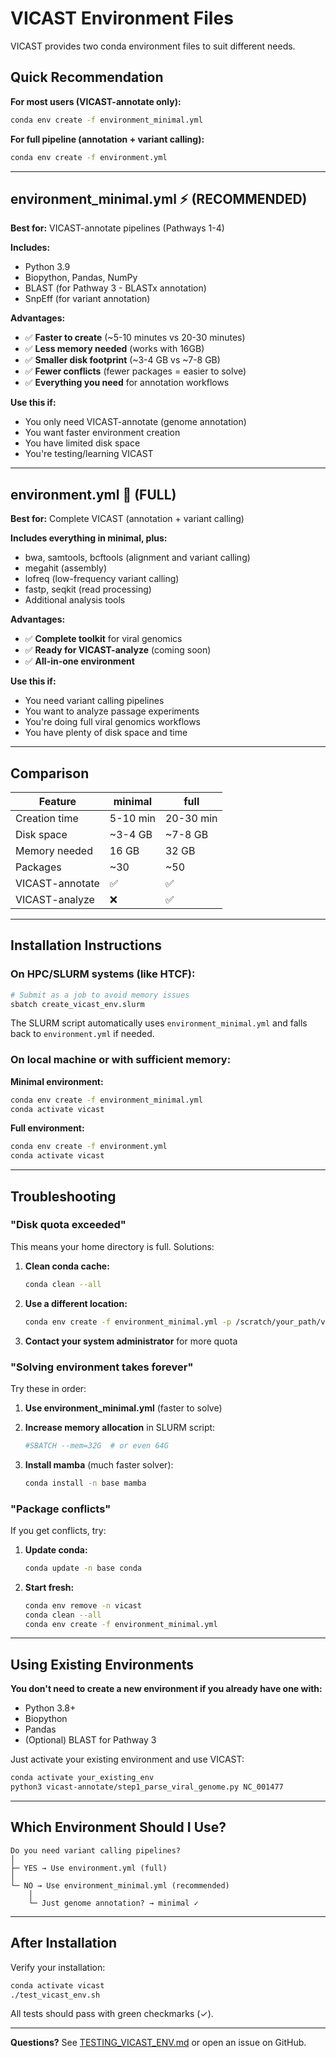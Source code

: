 # VICAST Environment Files

VICAST provides two conda environment files to suit different needs.

## Quick Recommendation

**For most users (VICAST-annotate only):**
```bash
conda env create -f environment_minimal.yml
```

**For full pipeline (annotation + variant calling):**
```bash
conda env create -f environment.yml
```

---

## environment_minimal.yml ⚡ (RECOMMENDED)

**Best for:** VICAST-annotate pipelines (Pathways 1-4)

**Includes:**
- Python 3.9
- Biopython, Pandas, NumPy
- BLAST (for Pathway 3 - BLASTx annotation)
- SnpEff (for variant annotation)

**Advantages:**
- ✅ **Faster to create** (~5-10 minutes vs 20-30 minutes)
- ✅ **Less memory needed** (works with 16GB)
- ✅ **Smaller disk footprint** (~3-4 GB vs ~7-8 GB)
- ✅ **Fewer conflicts** (fewer packages = easier to solve)
- ✅ **Everything you need** for annotation workflows

**Use this if:**
- You only need VICAST-annotate (genome annotation)
- You want faster environment creation
- You have limited disk space
- You're testing/learning VICAST

---

## environment.yml 🔬 (FULL)

**Best for:** Complete VICAST (annotation + variant calling)

**Includes everything in minimal, plus:**
- bwa, samtools, bcftools (alignment and variant calling)
- megahit (assembly)
- lofreq (low-frequency variant calling)
- fastp, seqkit (read processing)
- Additional analysis tools

**Advantages:**
- ✅ **Complete toolkit** for viral genomics
- ✅ **Ready for VICAST-analyze** (coming soon)
- ✅ **All-in-one environment**

**Use this if:**
- You need variant calling pipelines
- You want to analyze passage experiments
- You're doing full viral genomics workflows
- You have plenty of disk space and time

---

## Comparison

| Feature | minimal | full |
|---------|---------|------|
| Creation time | 5-10 min | 20-30 min |
| Disk space | ~3-4 GB | ~7-8 GB |
| Memory needed | 16 GB | 32 GB |
| Packages | ~30 | ~50 |
| VICAST-annotate | ✅ | ✅ |
| VICAST-analyze | ❌ | ✅ |

---

## Installation Instructions

### On HPC/SLURM systems (like HTCF):

```bash
# Submit as a job to avoid memory issues
sbatch create_vicast_env.slurm
```

The SLURM script automatically uses `environment_minimal.yml` and falls back to `environment.yml` if needed.

### On local machine or with sufficient memory:

**Minimal environment:**
```bash
conda env create -f environment_minimal.yml
conda activate vicast
```

**Full environment:**
```bash
conda env create -f environment.yml
conda activate vicast
```

---

## Troubleshooting

### "Disk quota exceeded"

This means your home directory is full. Solutions:

1. **Clean conda cache:**
   ```bash
   conda clean --all
   ```

2. **Use a different location:**
   ```bash
   conda env create -f environment_minimal.yml -p /scratch/your_path/vicast_env
   ```

3. **Contact your system administrator** for more quota

### "Solving environment takes forever"

Try these in order:

1. **Use environment_minimal.yml** (faster to solve)

2. **Increase memory allocation** in SLURM script:
   ```bash
   #SBATCH --mem=32G  # or even 64G
   ```

3. **Install mamba** (much faster solver):
   ```bash
   conda install -n base mamba
   ```

### "Package conflicts"

If you get conflicts, try:

1. **Update conda:**
   ```bash
   conda update -n base conda
   ```

2. **Start fresh:**
   ```bash
   conda env remove -n vicast
   conda clean --all
   conda env create -f environment_minimal.yml
   ```

---

## Using Existing Environments

**You don't need to create a new environment if you already have one with:**
- Python 3.8+
- Biopython
- Pandas
- (Optional) BLAST for Pathway 3

Just activate your existing environment and use VICAST:
```bash
conda activate your_existing_env
python3 vicast-annotate/step1_parse_viral_genome.py NC_001477
```

---

## Which Environment Should I Use?

```
Do you need variant calling pipelines?
│
├─ YES → Use environment.yml (full)
│
└─ NO → Use environment_minimal.yml (recommended)
    │
    └─ Just genome annotation? → minimal ✓
```

---

## After Installation

Verify your installation:
```bash
conda activate vicast
./test_vicast_env.sh
```

All tests should pass with green checkmarks (✓).

---

**Questions?** See [TESTING_VICAST_ENV.md](TESTING_VICAST_ENV.md) or open an issue on GitHub.
